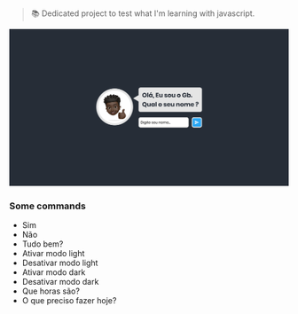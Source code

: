 > 📚 Dedicated project to test what I'm learning with javascript.

![](assets/web-preview.svg)

### Some commands
- Sim
- Não
- Tudo bem?
- Ativar modo light
- Desativar modo light
- Ativar modo dark
- Desativar modo dark
- Que horas são?
- O que preciso fazer hoje?